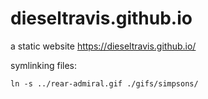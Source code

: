 dieseltravis.github.io
=======================

a static website
https://dieseltravis.github.io/

symlinking files:
```
ln -s ../rear-admiral.gif ./gifs/simpsons/
```
